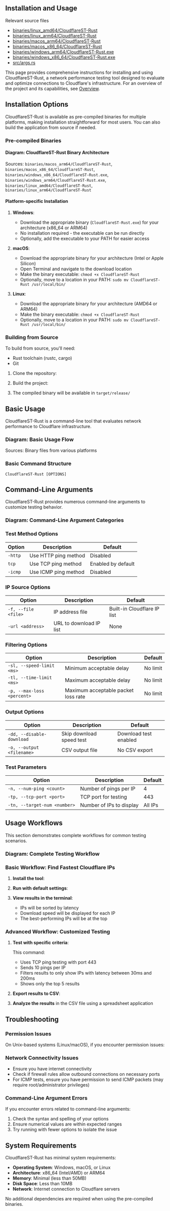 ## Installation and Usage

Relevant source files

+   [binaries/linux\_amd64/CloudflareST-Rust](https://github.com/GuangYu-yu/CloudflareST-Rust/blob/57de4236/binaries/linux_amd64/CloudflareST-Rust)
+   [binaries/linux\_arm64/CloudflareST-Rust](https://github.com/GuangYu-yu/CloudflareST-Rust/blob/57de4236/binaries/linux_arm64/CloudflareST-Rust)
+   [binaries/macos\_arm64/CloudflareST-Rust](https://github.com/GuangYu-yu/CloudflareST-Rust/blob/57de4236/binaries/macos_arm64/CloudflareST-Rust)
+   [binaries/macos\_x86\_64/CloudflareST-Rust](https://github.com/GuangYu-yu/CloudflareST-Rust/blob/57de4236/binaries/macos_x86_64/CloudflareST-Rust)
+   [binaries/windows\_arm64/CloudflareST-Rust.exe](https://github.com/GuangYu-yu/CloudflareST-Rust/blob/57de4236/binaries/windows_arm64/CloudflareST-Rust.exe)
+   [binaries/windows\_x86\_64/CloudflareST-Rust.exe](https://github.com/GuangYu-yu/CloudflareST-Rust/blob/57de4236/binaries/windows_x86_64/CloudflareST-Rust.exe)
+   [src/args.rs](https://github.com/GuangYu-yu/CloudflareST-Rust/blob/57de4236/src/args.rs)

This page provides comprehensive instructions for installing and using CloudflareST-Rust, a network performance testing tool designed to evaluate and optimize connections to Cloudflare's infrastructure. For an overview of the project and its capabilities, see [Overview](https://deepwiki.com/GuangYu-yu/CloudflareST-Rust/1-overview).

## Installation Options

CloudflareST-Rust is available as pre-compiled binaries for multiple platforms, making installation straightforward for most users. You can also build the application from source if needed.

### Pre-compiled Binaries

#### Diagram: CloudflareST-Rust Binary Architecture

Sources: `binaries/macos_arm64/CloudflareST-Rust`, `binaries/macos_x86_64/CloudflareST-Rust`, `binaries/windows_x86_64/CloudflareST-Rust.exe`, `binaries/windows_arm64/CloudflareST-Rust.exe`, `binaries/linux_amd64/CloudflareST-Rust`, `binaries/linux_arm64/CloudflareST-Rust`

#### Platform-specific Installation

1.  **Windows**:
    
    +   Download the appropriate binary (`CloudflareST-Rust.exe`) for your architecture (x86\_64 or ARM64)
    +   No installation required - the executable can be run directly
    +   Optionally, add the executable to your PATH for easier access
2.  **macOS**:
    
    +   Download the appropriate binary for your architecture (Intel or Apple Silicon)
    +   Open Terminal and navigate to the download location
    +   Make the binary executable: `chmod +x CloudflareST-Rust`
    +   Optionally, move to a location in your PATH: `sudo mv CloudflareST-Rust /usr/local/bin/`
3.  **Linux**:
    
    +   Download the appropriate binary for your architecture (AMD64 or ARM64)
    +   Make the binary executable: `chmod +x CloudflareST-Rust`
    +   Optionally, move to a location in your PATH: `sudo mv CloudflareST-Rust /usr/local/bin/`

### Building from Source

To build from source, you'll need:

+   Rust toolchain (rustc, cargo)
+   Git

1.  Clone the repository:
    
2.  Build the project:
    
3.  The compiled binary will be available in `target/release/`
    

## Basic Usage

CloudflareST-Rust is a command-line tool that evaluates network performance to Cloudflare infrastructure.

### Diagram: Basic Usage Flow

Sources: Binary files from various platforms

### Basic Command Structure

```text
CloudflareST-Rust [OPTIONS]
```
    

## Command-Line Arguments

CloudflareST-Rust provides numerous command-line arguments to customize testing behavior.

### Diagram: Command-Line Argument Categories

### Test Method Options

| Option | Description | Default |
| --- | --- | --- |
| `-http` | Use HTTP ping method | Disabled |
| `tcp` | Use TCP ping method | Enabled by default |
| `-icmp` | Use ICMP ping method | Disabled |

### IP Source Options

| Option | Description | Default |
| --- | --- | --- |
| `-f, --file <file>` | IP address file | Built-in Cloudflare IP list |
| `-url <address>` | URL to download IP list | None |

### Filtering Options

| Option | Description | Default |
| --- | --- | --- |
| `-sl, --speed-limit <ms>` | Minimum acceptable delay | No limit |
| `-tl, --time-limit <ms>` | Maximum acceptable delay | No limit |
| `-p, --max-loss <percent>` | Maximum acceptable packet loss rate | No limit |

### Output Options

| Option | Description | Default |
| --- | --- | --- |
| `-dd, --disable-download` | Skip download speed test | Download test enabled |
| `-o, --output <filename>` | CSV output file | No CSV export |

### Test Parameters

| Option | Description | Default |
| --- | --- | --- |
| `-n, --num-ping <count>` | Number of pings per IP | 4 |
| `-tp, --tcp-port <port>` | TCP port for testing | 443 |
| `-tn, --target-num <number>` | Number of IPs to display | All IPs |

## Usage Workflows

This section demonstrates complete workflows for common testing scenarios.

### Diagram: Complete Testing Workflow

### Basic Workflow: Find Fastest Cloudflare IPs

1.  **Install the tool**:
    
2.  **Run with default settings**:
    
3.  **View results in the terminal**:
    
    +   IPs will be sorted by latency
    +   Download speed will be displayed for each IP
    +   The best-performing IPs will be at the top

### Advanced Workflow: Customized Testing

1.  **Test with specific criteria**:
    
    This command:
    
    +   Uses TCP ping testing with port 443
    +   Sends 10 pings per IP
    +   Filters results to only show IPs with latency between 30ms and 200ms
    +   Shows only the top 5 results
2.  **Export results to CSV**:
    
3.  **Analyze the results** in the CSV file using a spreadsheet application
    

## Troubleshooting

### Permission Issues

On Unix-based systems (Linux/macOS), if you encounter permission issues:

### Network Connectivity Issues

+   Ensure you have internet connectivity
+   Check if firewall rules allow outbound connections on necessary ports
+   For ICMP tests, ensure you have permission to send ICMP packets (may require root/administrator privileges)

### Command-Line Argument Errors

If you encounter errors related to command-line arguments:

1.  Check the syntax and spelling of your options
2.  Ensure numerical values are within expected ranges
3.  Try running with fewer options to isolate the issue

## System Requirements

CloudflareST-Rust has minimal system requirements:

+   **Operating System**: Windows, macOS, or Linux
+   **Architecture**: x86\_64 (Intel/AMD) or ARM64
+   **Memory**: Minimal (less than 50MB)
+   **Disk Space**: Less than 10MB
+   **Network**: Internet connection to Cloudflare servers

No additional dependencies are required when using the pre-compiled binaries.

